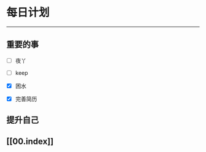 
# 每日计划
---
## 重要的事

- [ ]    夜丫
- [ ]   keep
- [x]  困水
- [x] 完善简历



## 提升自己

  



## [[00.index]]










